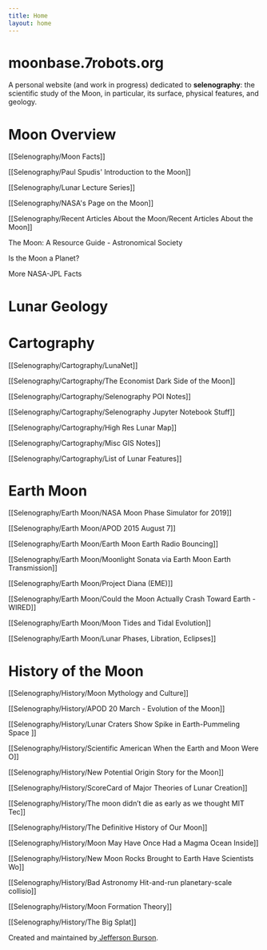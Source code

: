 ```yaml
---
title: Home
layout: home
---
```

# moonbase.7robots.org

A personal website (and work in progress) dedicated to **selenography**: the scientific study of the Moon, in particular, its surface, physical features, and geology.

# Moon Overview

[[Selenography/Moon Facts]]

[[Selenography/Paul Spudis' Introduction to the Moon]]

[[Selenography/Lunar Lecture Series]]

[[Selenography/NASA's Page on the Moon]]

[[Selenography/Recent Articles About the Moon/Recent Articles About the Moon]]

The Moon: A Resource Guide - Astronomical Society

Is the Moon a Planet?

More NASA-JPL Facts

# Lunar Geology


# Cartography

[[Selenography/Cartography/LunaNet]]

[[Selenography/Cartography/The Economist Dark Side of the Moon]]

[[Selenography/Cartography/Selenography POI Notes]]

[[Selenography/Cartography/Selenography Jupyter Notebook Stuff]]

[[Selenography/Cartography/High Res Lunar Map]]

[[Selenography/Cartography/Misc GIS Notes]]

[[Selenography/Cartography/List of Lunar Features]]

# Earth Moon

[[Selenography/Earth Moon/NASA Moon Phase Simulator for 2019]]

[[Selenography/Earth Moon/APOD 2015 August 7]]

[[Selenography/Earth Moon/Earth Moon Earth Radio Bouncing]]

[[Selenography/Earth Moon/Moonlight Sonata via Earth Moon Earth Transmission]]

[[Selenography/Earth Moon/Project Diana (EME)]]

[[Selenography/Earth Moon/Could the Moon Actually Crash Toward Earth - WIRED]]

[[Selenography/Earth Moon/Moon Tides and Tidal Evolution]]

[[Selenography/Earth Moon/Lunar Phases, Libration, Eclipses]]

# History of the Moon

[[Selenography/History/Moon Mythology and Culture]]

[[Selenography/History/APOD 20 March - Evolution of the Moon]]

[[Selenography/History/Lunar Craters Show Spike in Earth-Pummeling Space ]]

[[Selenography/History/Scientific American When the Earth and Moon Were O]]

[[Selenography/History/New Potential Origin Story for the Moon]]

[[Selenography/History/ScoreCard of Major Theories of Lunar Creation]]

[[Selenography/History/The moon didn’t die as early as we thought MIT Tec]]

[[Selenography/History/The Definitive History of Our Moon]]

[[Selenography/History/Moon May Have Once Had a Magma Ocean Inside]]

[[Selenography/History/New Moon Rocks Brought to Earth Have Scientists Wo]]

[[Selenography/History/Bad Astronomy Hit-and-run planetary-scale collisio]]

[[Selenography/History/Moon Formation Theory]]

[[Selenography/History/The Big Splat]]

Created and maintained by[ Jefferson Burson](www.7robots.org).
